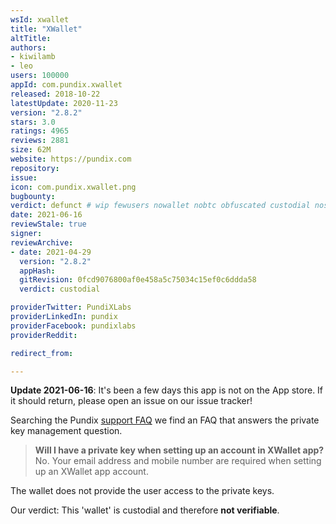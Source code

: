 ```yaml
---
wsId: xwallet
title: "XWallet"
altTitle: 
authors:
- kiwilamb
- leo
users: 100000
appId: com.pundix.xwallet
released: 2018-10-22
latestUpdate: 2020-11-23
version: "2.8.2"
stars: 3.0
ratings: 4965
reviews: 2881
size: 62M
website: https://pundix.com
repository: 
issue: 
icon: com.pundix.xwallet.png
bugbounty: 
verdict: defunct # wip fewusers nowallet nobtc obfuscated custodial nosource nonverifiable reproducible bounty defunct
date: 2021-06-16
reviewStale: true
signer: 
reviewArchive:
- date: 2021-04-29
  version: "2.8.2"
  appHash: 
  gitRevision: 0fcd9076800af0e458a5c75034c15ef0c6ddda58
  verdict: custodial

providerTwitter: PundiXLabs
providerLinkedIn: pundix
providerFacebook: pundixlabs
providerReddit: 

redirect_from:

---
```



**Update 2021-06-16**: It's been a few days this app is not on the App store. If
it should return, please open an issue on our issue tracker!

Searching the Pundix [support FAQ](https://support.pundix.com/) we find an FAQ that answers the private key management question.

> **Will I have a private key when setting up an account in XWallet app?**<br>
  No. Your email address and mobile number are required when setting up an XWallet app account.

The wallet does not provide the user access to the private keys.

Our verdict: This 'wallet' is custodial and therefore **not verifiable**.

